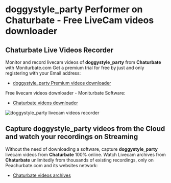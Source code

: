 # doggystyle_party Performer on Chaturbate - Free LiveCam videos downloader

## Chaturbate Live Videos Recorder

Monitor and record livecam videos of **doggystyle_party** from **Chaturbate** with Moniturbate.com
Get a premium trial for free by just and only registering with your Email address:
* [doggystyle_party Premium videos downloader](https://moniturbate.com/request-demo-licence-key.html)

Free livecam videos downloader - Moniturbate Software:
* [Chaturbate videos downloader](https://moniturbate.com/moniturbate-download-software.html)

![doggystyle_party livecam videos recorder](https://peachurnet.com/templates/moniturbate-software.png)


## Capture doggystyle_party videos from the Cloud and watch your recordings on Streaming

Without the need of downloading a software, capture **doggystyle_party** livecam videos from **Chaturbate** 100% online.
Watch Livecam archives from **Chaturbate** unlimitedly from thousands of existing recordings, only on Peachurbate.com and its websites network:
* [Chaturbate videos archives](https://peachurnet.com/)